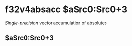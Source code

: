 # f32v4absacc $aSrc0:Src0+3

*Single-precision* vector accumulation of absolutes


## $aSrc0:Src0+3

